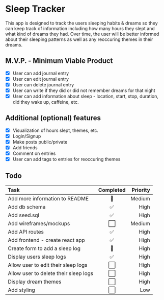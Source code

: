 # Sleep Tracker

This app is designed to track the users sleeping habits & dreams so they can keep track of information including how many hours they slept and what kind of dreams they had. Over time, the user will be better informed about their sleeping patterns as well as any reoccuring themes in their dreams.

## M.V.P. - Minimum Viable Product

- [x] User can add journal entry
- [x] User can edit journal entry
- [x] User can delete journal entry
- [x] User can write if they did or did not remember dreams for that night
- [x] User can add information about sleep - location, start, stop, duration, did they wake up, caffeine, etc.

## Additional (optional) features

- [x] Visualization of hours slept, themes, etc.
- [x] Login/Signup
- [x] Make posts public/private
- [x] Add friends
- [x] Comment on entries
- [x] User can add tags to entries for reoccuring themes

## Todo

| Task                                  | Completed | Priority |
| :------------------------------------ | :-------: | -------: |
| Add more information to README        |    🚧     |   Medium |
| Add db schema                         |    ✅     |     High |
| Add seed.sql                          |    ✅     |     High |
| Add wireframes/mockups                |    ⬜️    |   Medium |
| Add API routes                        |    ✅     |     High |
| Add frontend - create react app       |    ✅     |     High |
| Create form to add a sleep log        |    🚧     |     High |
| Display users sleep logs              |    ✅     |     High |
| Allow user to edit their sleep logs   |    ⬜️    |     High |
| Allow user to delete their sleep logs |    ⬜️    |     High |
| Display dream themes                  |    ⬜️    |     High |
| Add styling                           |    ⬜️    |      Low |
